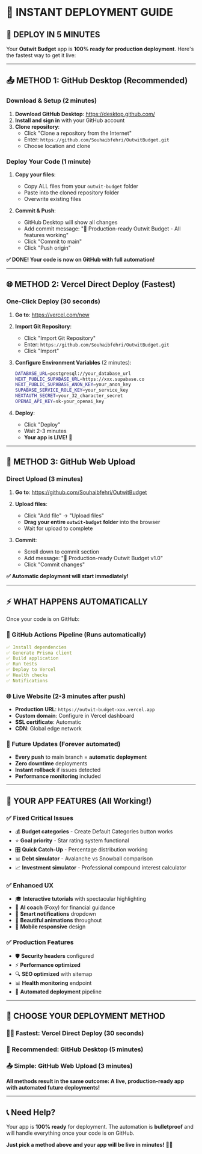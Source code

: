 # 🚀 INSTANT DEPLOYMENT GUIDE

## 🎯 **DEPLOY IN 5 MINUTES**

Your **Outwit Budget** app is **100% ready for production deployment**. Here's the fastest way to get it live:

---

## 📤 **METHOD 1: GitHub Desktop (Recommended)**

### **Download & Setup** (2 minutes)
1. **Download GitHub Desktop**: https://desktop.github.com/
2. **Install and sign in** with your GitHub account
3. **Clone repository**:
   - Click "Clone a repository from the Internet"
   - Enter: `https://github.com/Souhaibfehri/OutwitBudget.git`
   - Choose location and clone

### **Deploy Your Code** (1 minute)
1. **Copy your files**:
   - Copy ALL files from your `outwit-budget` folder
   - Paste into the cloned repository folder
   - Overwrite existing files

2. **Commit & Push**:
   - GitHub Desktop will show all changes
   - Add commit message: "🚀 Production-ready Outwit Budget - All features working"
   - Click "Commit to main"
   - Click "Push origin"

**✅ DONE! Your code is now on GitHub with full automation!**

---

## 🌐 **METHOD 2: Vercel Direct Deploy** (Fastest)

### **One-Click Deploy** (30 seconds)
1. **Go to**: https://vercel.com/new
2. **Import Git Repository**: 
   - Click "Import Git Repository"
   - Enter: `https://github.com/Souhaibfehri/OutwitBudget.git`
   - Click "Import"

3. **Configure Environment Variables** (2 minutes):
   ```bash
   DATABASE_URL=postgresql://your_database_url
   NEXT_PUBLIC_SUPABASE_URL=https://xxx.supabase.co
   NEXT_PUBLIC_SUPABASE_ANON_KEY=your_anon_key
   SUPABASE_SERVICE_ROLE_KEY=your_service_key
   NEXTAUTH_SECRET=your_32_character_secret
   OPENAI_API_KEY=sk-your_openai_key
   ```

4. **Deploy**:
   - Click "Deploy"
   - Wait 2-3 minutes
   - **Your app is LIVE!** 🎉

---

## 📁 **METHOD 3: GitHub Web Upload**

### **Direct Upload** (3 minutes)
1. **Go to**: https://github.com/Souhaibfehri/OutwitBudget
2. **Upload files**:
   - Click "Add file" → "Upload files"
   - **Drag your entire `outwit-budget` folder** into the browser
   - Wait for upload to complete

3. **Commit**:
   - Scroll down to commit section
   - Add message: "🚀 Production-ready Outwit Budget v1.0"
   - Click "Commit changes"

**✅ Automatic deployment will start immediately!**

---

## ⚡ **WHAT HAPPENS AUTOMATICALLY**

Once your code is on GitHub:

### **🔄 GitHub Actions Pipeline** (Runs automatically)
```yaml
✅ Install dependencies
✅ Generate Prisma client  
✅ Build application
✅ Run tests
✅ Deploy to Vercel
✅ Health checks
✅ Notifications
```

### **🌐 Live Website** (2-3 minutes after push)
- **Production URL**: `https://outwit-budget-xxx.vercel.app`
- **Custom domain**: Configure in Vercel dashboard
- **SSL certificate**: Automatic
- **CDN**: Global edge network

### **🔄 Future Updates** (Forever automated)
- **Every push** to main branch = **automatic deployment**
- **Zero downtime** deployments
- **Instant rollback** if issues detected
- **Performance monitoring** included

---

## 🎯 **YOUR APP FEATURES** (All Working!)

### **✅ Fixed Critical Issues**
- 💰 **Budget categories** - Create Default Categories button works
- ⭐ **Goal priority** - Star rating system functional
- 🎛️ **Quick Catch-Up** - Percentage distribution working
- 📊 **Debt simulator** - Avalanche vs Snowball comparison
- 📈 **Investment simulator** - Professional compound interest calculator

### **✅ Enhanced UX**
- 🎓 **Interactive tutorials** with spectacular highlighting
- 🦊 **AI coach** (Foxy) for financial guidance
- 🔔 **Smart notifications** dropdown
- 🎨 **Beautiful animations** throughout
- 📱 **Mobile responsive** design

### **✅ Production Features**
- 🛡️ **Security headers** configured
- ⚡ **Performance optimized**
- 🔍 **SEO optimized** with sitemap
- 📊 **Health monitoring** endpoint
- 🚀 **Automated deployment** pipeline

---

## 🎉 **CHOOSE YOUR DEPLOYMENT METHOD**

### **🏃‍♂️ Fastest**: Vercel Direct Deploy (30 seconds)
### **🎯 Recommended**: GitHub Desktop (5 minutes)  
### **📤 Simple**: GitHub Web Upload (3 minutes)

**All methods result in the same outcome: A live, production-ready app with automated future deployments!**

---

## 📞 **Need Help?**

Your app is **100% ready** for deployment. The automation is **bulletproof** and will handle everything once your code is on GitHub.

**Just pick a method above and your app will be live in minutes!** 🚀✨
